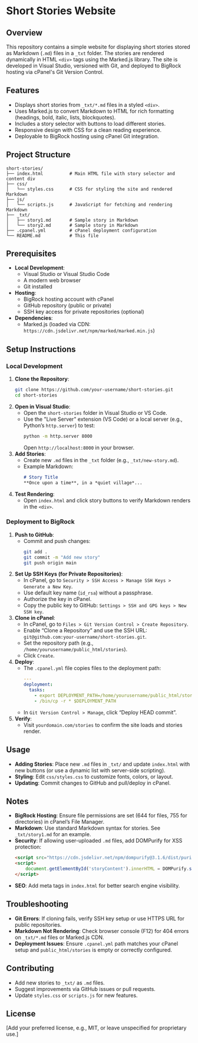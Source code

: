 # Short Stories Website

## Overview
This repository contains a simple website for displaying short stories stored as Markdown (`.md`) files in a `_txt` folder. The stories are rendered dynamically in HTML `<div>` tags using the Marked.js library. The site is developed in Visual Studio, versioned with Git, and deployed to BigRock hosting via cPanel's Git Version Control.

## Features
- Displays short stories from `_txt/*.md` files in a styled `<div>`.
- Uses Marked.js to convert Markdown to HTML for rich formatting (headings, bold, italic, lists, blockquotes).
- Includes a story selector with buttons to load different stories.
- Responsive design with CSS for a clean reading experience.
- Deployable to BigRock hosting using cPanel Git integration.

## Project Structure
```
short-stories/
├── index.html          # Main HTML file with story selector and content div
├── css/
│   └── styles.css      # CSS for styling the site and rendered Markdown
├── js/
│   └── scripts.js      # JavaScript for fetching and rendering Markdown
├── _txt/
│   ├── story1.md       # Sample story in Markdown
│   └── story2.md       # Sample story in Markdown
├── .cpanel.yml         # cPanel deployment configuration
└── README.md           # This file
```

## Prerequisites
- **Local Development**:
  - Visual Studio or Visual Studio Code
  - A modern web browser
  - Git installed
- **Hosting**:
  - BigRock hosting account with cPanel
  - GitHub repository (public or private)
  - SSH key access for private repositories (optional)
- **Dependencies**:
  - Marked.js (loaded via CDN: `https://cdn.jsdelivr.net/npm/marked/marked.min.js`)

## Setup Instructions
### Local Development
1. **Clone the Repository**:
   ```bash
   git clone https://github.com/your-username/short-stories.git
   cd short-stories
   ```
2. **Open in Visual Studio**:
   - Open the `short-stories` folder in Visual Studio or VS Code.
   - Use the "Live Server" extension (VS Code) or a local server (e.g., Python’s `http.server`) to test:
     ```bash
     python -m http.server 8000
     ```
     Open `http://localhost:8000` in your browser.
3. **Add Stories**:
   - Create new `.md` files in the `_txt` folder (e.g., `_txt/new-story.md`).
   - Example Markdown:
     ```markdown
     # Story Title
     **Once upon a time**, in a *quiet village*...
     ```
4. **Test Rendering**:
   - Open `index.html` and click story buttons to verify Markdown renders in the `<div>`.

### Deployment to BigRock
1. **Push to GitHub**:
   - Commit and push changes:
     ```bash
     git add .
     git commit -m "Add new story"
     git push origin main
     ```
2. **Set Up SSH Keys (for Private Repositories)**:
   - In cPanel, go to `Security > SSH Access > Manage SSH Keys > Generate a New Key`.
   - Use default key name (`id_rsa`) without a passphrase.
   - Authorize the key in cPanel.
   - Copy the public key to GitHub: `Settings > SSH and GPG keys > New SSH key`.
3. **Clone in cPanel**:
   - In cPanel, go to `Files > Git Version Control > Create Repository`.
   - Enable “Clone a Repository” and use the SSH URL: `git@github.com:your-username/short-stories.git`.
   - Set the repository path (e.g., `/home/yourusername/public_html/stories`).
   - Click `Create`.
4. **Deploy**:
   - The `.cpanel.yml` file copies files to the deployment path:
     ```yaml
     ---
     deployment:
       tasks:
         - export DEPLOYMENT_PATH=/home/yourusername/public_html/stories
         - /bin/cp -r * $DEPLOYMENT_PATH
     ```
   - In `Git Version Control > Manage`, click “Deploy HEAD commit”.
5. **Verify**:
   - Visit `yourdomain.com/stories` to confirm the site loads and stories render.

## Usage
- **Adding Stories**: Place new `.md` files in `_txt/` and update `index.html` with new buttons (or use a dynamic list with server-side scripting).
- **Styling**: Edit `css/styles.css` to customize fonts, colors, or layout.
- **Updating**: Commit changes to GitHub and pull/deploy in cPanel.

## Notes
- **BigRock Hosting**: Ensure file permissions are set (644 for files, 755 for directories) in cPanel’s File Manager.
- **Markdown**: Use standard Markdown syntax for stories. See `_txt/story1.md` for an example.
- **Security**: If allowing user-uploaded `.md` files, add DOMPurify for XSS protection:
  ```html
  <script src="https://cdn.jsdelivr.net/npm/dompurify@3.1.6/dist/purify.min.js"></script>
  <script>
      document.getElementById('storyContent').innerHTML = DOMPurify.sanitize(marked.parse(data));
  </script>
  ```
- **SEO**: Add meta tags in `index.html` for better search engine visibility.

## Troubleshooting
- **Git Errors**: If cloning fails, verify SSH key setup or use HTTPS URL for public repositories.
- **Markdown Not Rendering**: Check browser console (F12) for 404 errors on `_txt/*.md` files or Marked.js CDN.
- **Deployment Issues**: Ensure `.cpanel.yml` path matches your cPanel setup and `public_html/stories` is empty or correctly configured.

## Contributing
- Add new stories to `_txt/` as `.md` files.
- Suggest improvements via GitHub issues or pull requests.
- Update `styles.css` or `scripts.js` for new features.

## License
[Add your preferred license, e.g., MIT, or leave unspecified for proprietary use.]